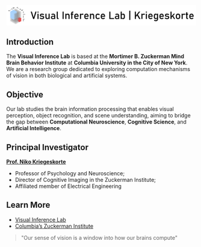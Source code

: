 ![](./VIL_logo.png)

## Introduction

The **Visual Inference Lab** is based at the **Mortimer B. Zuckerman Mind Brain Behavior Institute** at **Columbia University in the City of New York**. We are a research group dedicated to exploring computation mechanisms of vision in both biological and artificial systems.

## Objective

Our lab studies the brain information processing that enables visual perception, object recognition, and scene understanding, aiming to bridge the gap between **Computational Neuroscience**, **Cognitive Science**, and **Artificial Intelligence**.

## Principal Investigator

**[Prof. Niko Kriegeskorte](https://zuckermaninstitute.columbia.edu/nikolaus-kriegeskorte-phd)**  
- Professor of Psychology and Neuroscience; 
- Director of Cognitive Imaging in the Zuckerman Institute; 
- Affiliated member of Electrical Engineering

## Learn More

- [Visual Inference Lab](https://kriegeskortelab.zuckermaninstitute.columbia.edu/)
- [Columbia’s Zuckerman Institute](https://zuckermaninstitute.columbia.edu/)

> "Our sense of vision is a window into how our brains compute"
